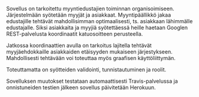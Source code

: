 Sovellus on tarkoitettu myyntiedustajien toiminnan organisoimiseen. Järjestelmään syötetään myyjät ja asiakkaat. Myyntipäällikkö jakaa edustajille tehtävät mahdollisimman optimaalisesti, ts. asiakkaan lähimmälle edustajalle. Siksi asiakkaita ja myyjiä syötettäessä heille haetaan Googlen REST-palvelusta koordinaatit katuosoitteen perusteella.

Jatkossa koordinaattien avulla on tarkoitus lajitella tehtävät myyjäehdokkaille asiakkaiden etäisyyden mukaiseen järjestykseen. Mahdollisesti tehtävään voi toteuttaa myös graafisen käyttöliittymän.

Toteuttamatta on syötteiden validointi, tunnistautuminen ja roolit.

Sovelluksen muutokset testataan automaattisesti Travis-palvelussa ja onnistuneiden testien jälkeen sovellus päivitetään Herokuun.



